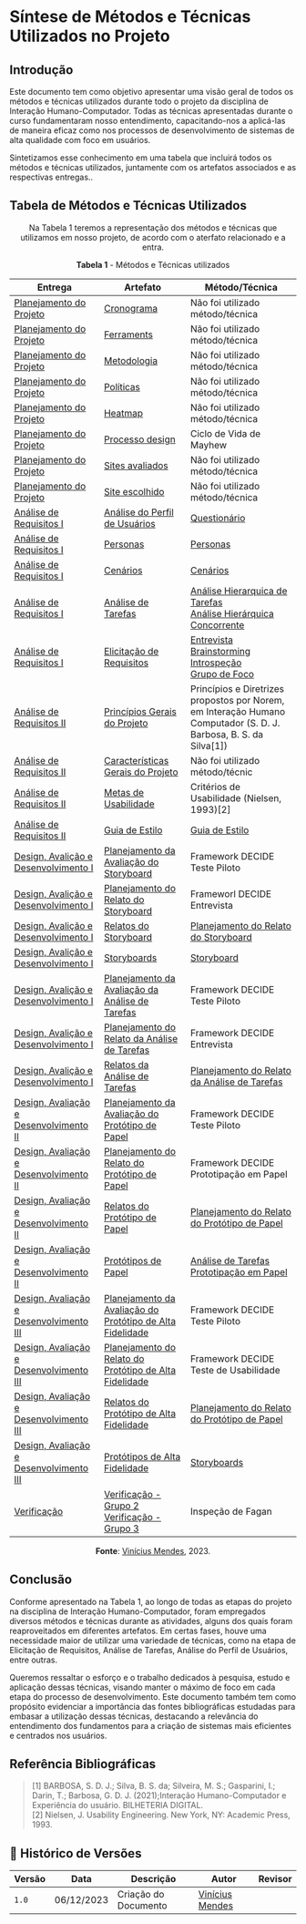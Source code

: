 # Síntese de Métodos e Técnicas Utilizados no Projeto

## Introdução

Este documento tem como objetivo apresentar uma visão geral de todos os métodos e técnicas utilizados durante todo o projeto da disciplina de Interação Humano-Computador. Todas as técnicas apresentadas durante o curso fundamentaram nosso entendimento, capacitando-nos a aplicá-las de maneira eficaz como nos processos de desenvolvimento de sistemas de alta qualidade com foco em usuários.

Sintetizamos esse conhecimento em uma tabela que incluirá todos os métodos e técnicas utilizados, juntamente com os artefatos associados e as respectivas entregas..

## Tabela de Métodos e Técnicas Utilizados

<center>
  
Na Tabela 1 teremos a representação dos métodos e técnicas que utilizamos em nosso projeto, de acordo com o aterfato relacionado e a entra.

**Tabela 1** - Métodos e Técnicas utilizados

| Entrega | Artefato | Método/Técnica |
|---------|----------|----------------|
|[Planejamento do Projeto](../planejamento/) |[Cronograma](../planejamento/cronograma.md) | Não foi utilizado método/técnica | 
|[Planejamento do Projeto](../planejamento/) |[Ferraments](../planejamento/Ferramentas.md) | Não foi utilizado método/técnica|
|[Planejamento do Projeto](../planejamento/) |[Metodologia](../planejamento/metodologia.md) | Não foi utilizado método/técnica|
|[Planejamento do Projeto](../planejamento/) |[Políticas](../planejamento/políticas.md) | Não foi utilizado método/técnica|
|[Planejamento do Projeto](../planejamento/) |[Heatmap](../planejamento/Heatmap.md) | Não foi utilizado método/técnica|
|[Planejamento do Projeto](../planejamento/) |[Processo design](../planejamento/processo_de_design.md) | Ciclo de Vida de Mayhew |
|[Planejamento do Projeto](../planejamento/) |[Sites avaliados](../planejamento/sites-avaliados.md) | Não foi utilizado método/técnica|
|[Planejamento do Projeto](../planejamento/) |[Site escolhido](../planejamento/sites-avaliados.md) |Não foi utilizado método/técnica |
|[Análise de Requisitos I](../AnaliseDeRequisitos/) | [Análise do Perfil de Usuários](../elicitacao/PerfilUsuario.md) | [Questionário](../AnaliseDeRequisitos/) |
|[Análise de Requisitos I](../AnaliseDeRequisitos/) | [Personas](../elicitacao/Persona.md) | [Personas](../elicitacao/Persona.md) |
|[Análise de Requisitos I](../AnaliseDeRequisitos/) | [Cenários](../AnaliseDeRequisitos/cenarios.md) | [Cenários](../AnaliseDeRequisitos/cenarios.md) |
|[Análise de Requisitos I](../AnaliseDeRequisitos/) | [Análise de Tarefas](../AnaliseDeRequisitos/) | [Análise Hierarquica de Tarefas](../AnaliseDeRequisitos/analisedetarefas/analiseHierarquicaDeTarefas.md) <br> [Análise Hierárquica Concorrente](../AnaliseDeRequisitos/analisedetarefas/ConcurTaskTrees.md) |
|[Análise de Requisitos I](../AnaliseDeRequisitos/) | [Elicitação de Requisitos](../elicitacao/) | [Entrevista](../elicitacao/elicitacao%20de%20requisitos/entrevista.md) <br> [Brainstorming](../elicitacao/elicitacao%20de%20requisitos/Brainstorming.md) <br> [Introspeção](../elicitacao/elicitacao%20de%20requisitos/introspeccao.md) <br> [Grupo de Foco](../elicitacao/elicitacao%20de%20requisitos/GrupoDeFoco.md) |
| [Análise de Requisitos II]() | [Princípios Gerais do Projeto](../AnaliseDeRequisitos/principiosGerais.md) | Princípios e Diretrizes propostos por Norem, em Interação Humano Computador (S. D. J. Barbosa, B. S. da Silva[1]) |
| [Análise de Requisitos II]() | [Características Gerais do Projeto](../AnaliseDeRequisitos/caracteristicasGerais.md) | Não foi utilizado método/técnic |
| [Análise de Requisitos II]() | [Metas de Usabilidade](../AnaliseDeRequisitos/metasUsabilidade.md) | Critérios de Usabilidade (Nielsen, 1993)[2] |
| [Análise de Requisitos II]() | [Guia de Estilo](../AnaliseDeRequisitos/guia-de-estilo.md) | [Guia de Estilo](../AnaliseDeRequisitos/guia-de-estilo.md) |
| [Design, Avalição e Desenvolvimento I]() | [Planejamento da Avaliação do Storyboard](../DAD/nivel1//storyboard/planejamentoStoryboard.md) | Framework DECIDE <br> Teste Piloto |
| [Design, Avalição e Desenvolvimento I]() | [Planejamento do Relato do Storyboard](../DAD/nivel1/) | Frameworl DECIDE <br> Entrevista |
| [Design, Avalição e Desenvolvimento I]() | [Relatos do Storyboard](../DAD/nivel1/storyboard/relatoDosResultados.md) | [Planejamento do Relato do Storyboard](../DAD/nivel1/storyboard/resultadoStory.md) |
| [Design, Avalição e Desenvolvimento I]() | [Storyboards](../DAD/nivel1/storyboard/storyboards.md) | [Storyboard](../DAD/nivel1/storyboard/storyboards.md) |
| [Design, Avalição e Desenvolvimento I]() | [Planejamento da Avaliação da Análise de Tarefas](../DAD/nivel1/AnaliseTarefas/planejamento.md) | Framework DECIDE <br> Teste Piloto |
| [Design, Avalição e Desenvolvimento I]() | [Planejamento do Relato da Análise de Tarefas](../DAD/nivel1/analiseDeTarefas/planejamentoResultadosAnaliseTarefas.md) | Framework DECIDE <br> Entrevista |
| [Design, Avalição e Desenvolvimento I]() | [Relatos da Análise de Tarefas](../DAD/nivel1/) | [Planejamento do Relato da Análise de Tarefas](../DAD/nivel1/analiseDeTarefas/planejamentoResultadosAnaliseTarefas.md) |
| [Design, Avaliação e Desenvolvimento II]() | [Planejamento da Avaliação do Protótipo de Papel](../DAD/nivel2/prototipoDePapel/planejamento_avaliacao.md) | Framework DECIDE <br> Teste Piloto | 
| [Design, Avaliação e Desenvolvimento II]() | [Planejamento do Relato do Protótipo de Papel](../DAD/nivel2/prototipoDePapel/planejamento_relato.md) | Framework DECIDE <br> Prototipação em Papel |
| [Design, Avaliação e Desenvolvimento II]() | [Relatos do Protótipo de Papel](../DAD/nivel2/prototipoDePapel/) | [Planejamento do Relato do Protótipo de Papel](../DAD/nivel2/prototipoDePapel/planejamento_relato.md) |
| [Design, Avaliação e Desenvolvimento II]() | [Protótipos de Papel](../DAD/nivel2/prototipoDePapel/Prototipos.md) | [Análise de Tarefas](../AnaliseDeRequisitos/analisedetarefas/analiseHierarquicaDeTarefas.md) <br> [Prototipação em Papel](../DAD/nivel2/prototipoDePapel/Prototipos.md)|
| [Design, Avaliação e Desenvolvimento III]() | [Planejamento da Avaliação do Protótipo de Alta Fidelidade](../DAD/nivel2/prototipoAltaFidelidade/PlanejamentoAvaliacaoPAF.md) | Framework DECIDE <br> Teste Piloto | 
| [Design, Avaliação e Desenvolvimento III]() | [Planejamento do Relato do Protótipo de Alta Fidelidade](../DAD/nivel2/prototipoAltaFidelidade/PlanejamentoRelatoPrototipoAltaFidelidade.md) | Framework DECIDE <br> Teste de Usabilidade |
| [Design, Avaliação e Desenvolvimento III]() | [Relatos do Protótipo de Alta Fidelidade](../DAD/nivel2) | [Planejamento do Relato do Protótipo de Papel](../DAD/nivel2/prototipoAltaFidelidade/PlanejamentoRelatoPrototipoAltaFidelidade.md) |
| [Design, Avaliação e Desenvolvimento III]() | [Protótipos de Alta Fidelidade](../DAD/nivel2/prototipoDePapel/Prototipos.md) | [Storyboards](../DAD/nivel1/storyboard/storyboards.md)|
| [Verificação](../verificacao/) |[Verificação - Grupo 2](../verificacao-nossa-grupo02) <br> [Verificação - Grupo 3](../verificacao/) | Inspeção de Fagan |

**Fonte**: [Vinícius Mendes](https://github.com/yabamiah), 2023.

</center>

## Conclusão

Conforme apresentado na Tabela 1, ao longo de todas as etapas do projeto na disciplina de Interação Humano-Computador, foram empregados diversos métodos e técnicas durante as atividades, alguns dos quais foram reaproveitados em diferentes artefatos. Em certas fases, houve uma necessidade maior de utilizar uma variedade de técnicas, como na etapa de Elicitação de Requisitos, Análise de Tarefas, Análise do Perfil de Usuários, entre outras.

Queremos ressaltar o esforço e o trabalho dedicados à pesquisa, estudo e aplicação dessas técnicas, visando manter o máximo de foco em cada etapa do processo de desenvolvimento. Este documento também tem como propósito evidenciar a importância das fontes bibliográficas estudadas para embasar a utilização dessas técnicas, destacando a relevância do entendimento dos fundamentos para a criação de sistemas mais eficientes e centrados nos usuários.

## Referência Bibliográficas

> [1] BARBOSA, S. D. J.; Silva, B. S. da; Silveira, M. S.; Gasparini, I.; Darin, T.; Barbosa, G. D. J. (2021);Interação Humano-Computador e Experiência do usuário. BILHETERIA DIGITAL. <br>
> [2] Nielsen, J. Usability Engineering. New York, NY: Academic Press, 1993.

## 📑 Histórico de Versões

| Versão | Data | Descrição | Autor | Revisor|
|--------|------|-----------|-------|--------|
|`1.0`|06/12/2023| Criação do Documento| [Vinícius Mendes](https://github.com/yabamiah) | |
